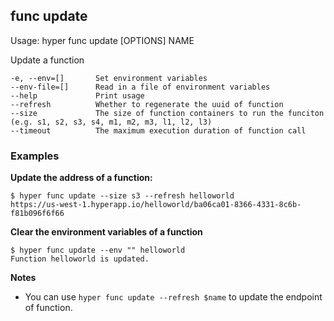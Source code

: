 ## func update

  Usage:	hyper func update [OPTIONS] NAME

  Update a function

    -e, --env=[]       Set environment variables
    --env-file=[]      Read in a file of environment variables
    --help             Print usage
    --refresh          Whether to regenerate the uuid of function
    --size             The size of function containers to run the funciton (e.g. s1, s2, s3, s4, m1, m2, m3, l1, l2, l3)
    --timeout          The maximum execution duration of function call

### Examples

**Update the address of a function:**

    $ hyper func update --size s3 --refresh helloworld
    https://us-west-1.hyperapp.io/helloworld/ba06ca01-8366-4331-8c6b-f81b096f6f66

**Clear the environment variables of a function**

    $ hyper func update --env "" helloworld
    Function helloworld is updated.

**Notes**

* You can use `hyper func update --refresh $name` to update the endpoint of function.
